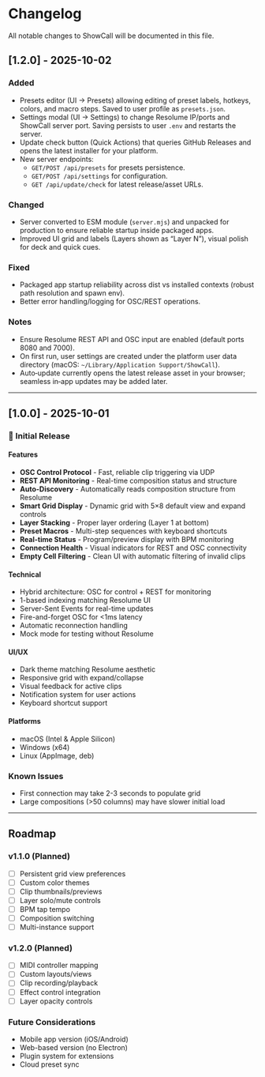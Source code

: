 # Changelog

All notable changes to ShowCall will be documented in this file.

## [1.2.0] - 2025-10-02

### Added
- Presets editor (UI → Presets) allowing editing of preset labels, hotkeys, colors, and macro steps. Saved to user profile as `presets.json`.
- Settings modal (UI → Settings) to change Resolume IP/ports and ShowCall server port. Saving persists to user `.env` and restarts the server.
- Update check button (Quick Actions) that queries GitHub Releases and opens the latest installer for your platform.
- New server endpoints:
	- `GET/POST /api/presets` for presets persistence.
	- `GET/POST /api/settings` for configuration.
	- `GET /api/update/check` for latest release/asset URLs.

### Changed
- Server converted to ESM module (`server.mjs`) and unpacked for production to ensure reliable startup inside packaged apps.
- Improved UI grid and labels (Layers shown as “Layer N”), visual polish for deck and quick cues.

### Fixed
- Packaged app startup reliability across dist vs installed contexts (robust path resolution and spawn env).
- Better error handling/logging for OSC/REST operations.

### Notes
- Ensure Resolume REST API and OSC input are enabled (default ports 8080 and 7000).
- On first run, user settings are created under the platform user data directory (macOS: `~/Library/Application Support/ShowCall`).
- Auto‑update currently opens the latest release asset in your browser; seamless in‑app updates may be added later.

---

## [1.0.0] - 2025-10-01

### 🎉 Initial Release

#### Features
- **OSC Control Protocol** - Fast, reliable clip triggering via UDP
- **REST API Monitoring** - Real-time composition status and structure
- **Auto-Discovery** - Automatically reads composition structure from Resolume
- **Smart Grid Display** - Dynamic grid with 5×8 default view and expand controls
- **Layer Stacking** - Proper layer ordering (Layer 1 at bottom)
- **Preset Macros** - Multi-step sequences with keyboard shortcuts
- **Real-time Status** - Program/preview display with BPM monitoring
- **Connection Health** - Visual indicators for REST and OSC connectivity
- **Empty Cell Filtering** - Clean UI with automatic filtering of invalid clips

#### Technical
- Hybrid architecture: OSC for control + REST for monitoring
- 1-based indexing matching Resolume UI
- Server-Sent Events for real-time updates
- Fire-and-forget OSC for <1ms latency
- Automatic reconnection handling
- Mock mode for testing without Resolume

#### UI/UX
- Dark theme matching Resolume aesthetic
- Responsive grid with expand/collapse
- Visual feedback for active clips
- Notification system for user actions
- Keyboard shortcut support

#### Platforms
- macOS (Intel & Apple Silicon)
- Windows (x64)
- Linux (AppImage, deb)

### Known Issues
- First connection may take 2-3 seconds to populate grid
- Large compositions (>50 columns) may have slower initial load

---

## Roadmap

### v1.1.0 (Planned)
- [ ] Persistent grid view preferences
- [ ] Custom color themes
- [ ] Clip thumbnails/previews
- [ ] Layer solo/mute controls
- [ ] BPM tap tempo
- [ ] Composition switching
- [ ] Multi-instance support

### v1.2.0 (Planned)
- [ ] MIDI controller mapping
- [ ] Custom layouts/views
- [ ] Clip recording/playback
- [ ] Effect control integration
- [ ] Layer opacity controls

### Future Considerations
- Mobile app version (iOS/Android)
- Web-based version (no Electron)
- Plugin system for extensions
- Cloud preset sync
